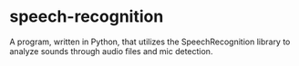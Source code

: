 # speech-recognition
A program, written in Python, that utilizes the SpeechRecognition library to analyze sounds through audio files and mic detection.
